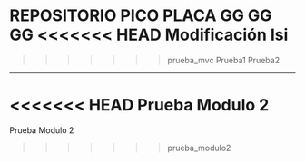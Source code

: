 REPOSITORIO PICO PLACA GG GG GG 
<<<<<<< HEAD
Modificación Isi
=======
>>>>>>> prueba_mvc
Prueba1
Prueba2
---------
<<<<<<< HEAD
Prueba Modulo 2 
=======
Prueba Modulo 2
>>>>>>> prueba_modulo2
